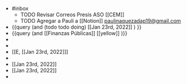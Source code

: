 - #inbox
	- TODO Revisar Correos Presis ASO [[CEM]]
	- TODO Agregar a  Pauli a [[Notion]]  paulinaquezadap19@gmail.com
- {{query   (and (todo todo doing) [[Jan 23rd, 2022]] ) }}
- {{query (and [[Finanzas Públicas]] [[yellow]] )}}
-
-
- [[E, [[Jan 23rd, 2022]]]
-
- [[Jan 23rd, 2022]]
- [[Jan 23rd, 2022]]
-